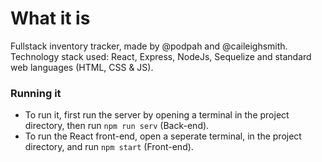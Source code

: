 # What it is

Fullstack inventory tracker, made by @podpah and @caileighsmith. Technology stack used:
React, Express, NodeJs, Sequelize and standard web languages (HTML, CSS & JS).

### Running it

- To run it, first run the server by opening a terminal in the project directory, then run ```npm run serv``` (Back-end).
- To run the React front-end, open a seperate terminal, in the project directory, and run ```npm start``` (Front-end).


